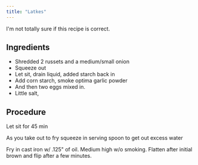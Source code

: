 ```yaml
---
title: "Latkes"
---
```


I'm not totally sure if this recipe is correct. 

## Ingredients

* Shredded 2 russets and a medium/small onion
* Squeeze out 
* Let sit, drain liquid, added starch back in
* Add corn starch, smoke optima garlic powder
* And then two eggs mixed in. 
* Little salt,

## Procedure

Let sit for 45 min

As you take out to fry squeeze in serving spoon to get out excess water

Fry in cast iron w/ .125" of oil. Medium high w/o smoking. Flatten after initial brown and flip after a few minutes. 